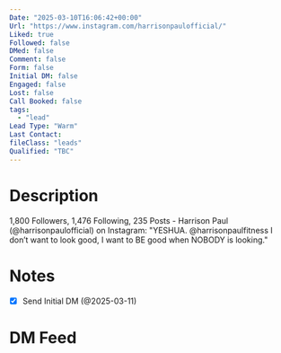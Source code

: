 ```yaml
---
Date: "2025-03-10T16:06:42+00:00"
Url: "https://www.instagram.com/harrisonpaulofficial/"
Liked: true
Followed: false
DMed: false
Comment: false
Form: false
Initial DM: false
Engaged: false
Lost: false
Call Booked: false
tags:
  - "lead"
Lead Type: "Warm"
Last Contact:
fileClass: "leads"
Qualified: "TBC"
---
```

# Description
1,800 Followers, 1,476 Following, 235 Posts - Harrison Paul (@harrisonpaulofficial) on Instagram: "YESHUA.
@harrisonpaulfitness 
I don’t want to look good, I want to BE good when NOBODY is looking."
# Notes
- [x] Send Initial DM (@2025-03-11)
# DM Feed